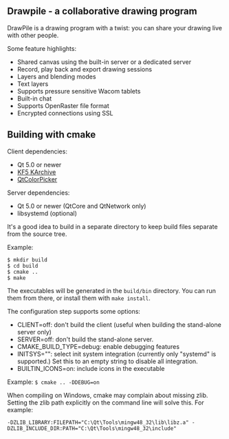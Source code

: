 Drawpile - a collaborative drawing program
------------------------------------------

DrawPile is a drawing program with a twist: you can share your drawing
live with other people.

Some feature highlights:

* Shared canvas using the built-in server or a dedicated server
* Record, play back and export drawing sessions
* Layers and blending modes
* Text layers
* Supports pressure sensitive Wacom tablets
* Built-in chat
* Supports OpenRaster file format
* Encrypted connections using SSL

## Building with cmake

Client dependencies:

* Qt 5.0 or newer
* [KF5 KArchive]
* [QtColorPicker]

Server dependencies:

* Qt 5.0 or newer (QtCore and QtNetwork only)
* libsystemd (optional)

It's a good idea to build in a separate directory to keep build files
separate from the source tree.

Example:

    $ mkdir build
    $ cd build
    $ cmake ..
    $ make

The executables will be generated in the `build/bin` directory. You can run them from there,
or install them with `make install`.

The configuration step supports some options:

* CLIENT=off: don't build the client (useful when building the stand-alone server only)
* SERVER=off: don't build the stand-alone server.
* CMAKE\_BUILD\_TYPE=debug: enable debugging features
* INITSYS="": select init system integration (currently only "systemd" is supported.) Set this to an empty string to disable all integration.
* BUILTIN\_ICONS=on: include icons in the executable

Example: `$ cmake .. -DDEBUG=on`

When compiling on Windows, cmake may complain about missing zlib. Setting the zlib path explicitly on the command line will solve this. For example:

    -DZLIB_LIBRARY:FILEPATH="C:\Qt\Tools\mingw48_32\lib\libz.a" -DZLIB_INCLUDE_DIR:PATH="C:\Qt\Tools\mingw48_32\include"



[KF5 KArchive]: https://projects.kde.org/projects/frameworks/karchive
[QtColorPicker]: https://github.com/mbasaglia/Qt-Color-Picker 

